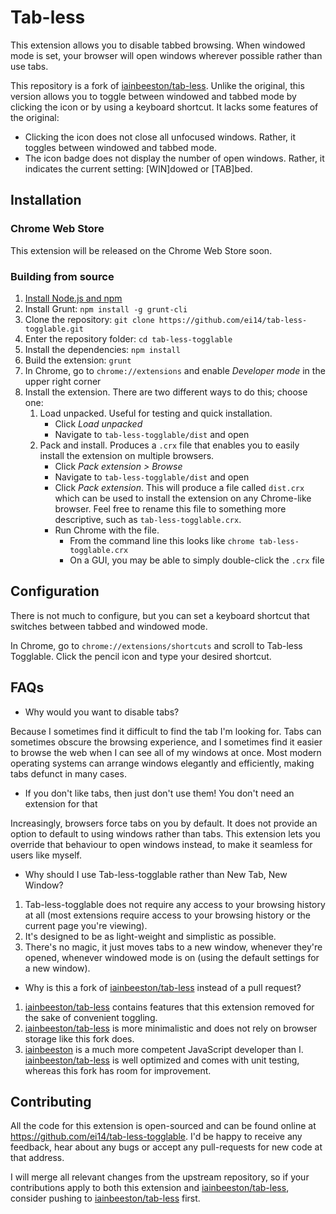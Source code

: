 Tab-less
========

This extension allows you to disable tabbed browsing. When windowed mode is
set, your browser will open windows wherever possible rather than use tabs.

This repository is a fork of
[iainbeeston/tab-less](https://github.com/iainbeeston/tab-less). Unlike the
original, this version allows you to toggle between windowed and tabbed mode by
clicking the icon or by using a keyboard shortcut. It lacks some features of
the original:

* Clicking the icon does not close all unfocused windows. Rather, it toggles between windowed and tabbed mode.
* The icon badge does not display the number of open windows. Rather, it indicates the current setting: [WIN]dowed or [TAB]bed.

Installation
-----

### Chrome Web Store

This extension will be released on the Chrome Web Store soon.

### Building from source

1. [Install Node.js and
npm](https://docs.npmjs.com/downloading-and-installing-node-js-and-npm)
2. Install Grunt: `npm install -g grunt-cli`
3. Clone the repository: `git clone https://github.com/ei14/tab-less-togglable.git`
4. Enter the repository folder: `cd tab-less-togglable`
5. Install the dependencies: `npm install`
6. Build the extension: `grunt`
7. In Chrome, go to `chrome://extensions` and enable *Developer mode* in the
upper right corner
8. Install the extension. There are two different ways to do this; choose one:
    1. Load unpacked. Useful for testing and quick installation.
        * Click *Load unpacked*
        * Navigate to `tab-less-togglable/dist` and open
    2. Pack and install. Produces a `.crx` file that enables you to easily
    install the extension on multiple browsers.
        * Click *Pack extension > Browse*
        * Navigate to `tab-less-togglable/dist` and open
        * Click *Pack extension*. This will produce a file called `dist.crx`
        which can be used to install the extension on any Chrome-like browser.
        Feel free to rename this file to something more descriptive, such as
        `tab-less-togglable.crx`.
        * Run Chrome with the file.
            * From the command line this looks like `chrome
            tab-less-togglable.crx`
            * On a GUI, you may be able to simply double-click the `.crx` file

Configuration
-------------

There is not much to configure, but you can set a keyboard shortcut that
switches between tabbed and windowed mode.

In Chrome, go to `chrome://extensions/shortcuts` and scroll to Tab-less
Togglable. Click the pencil icon and type your desired shortcut.

FAQs
----

* Why would you want to disable tabs?

Because I sometimes find it difficult to find the tab I'm looking for. Tabs can
sometimes obscure the browsing experience, and I sometimes find it easier to
browse the web when I can see all of my windows at once. Most modern operating
systems can arrange windows elegantly and efficiently, making tabs defunct in
many cases.

* If you don't like tabs, then just don't use them! You don't need an extension for that

Increasingly, browsers force tabs on you by default. It does not provide an
option to default to using windows rather than tabs. This extension lets you
override that behaviour to open windows instead, to make it seamless for users
like myself.

* Why should I use Tab-less-togglable rather than New Tab, New Window?

1. Tab-less-togglable does not require any access to your browsing history at all (most extensions require access to your browsing history or the current page you're viewing).
2. It's designed to be as light-weight and simplistic as possible.
3. There's no magic, it just moves tabs to a new window, whenever they're opened, whenever windowed mode is on (using the default settings for a new window).

* Why is this a fork of [iainbeeston/tab-less](https://github.com/iainbeeston/tab-less) instead of a pull request?

1. [iainbeeston/tab-less](https://github.com/iainbeeston/tab-less) contains
features that this extension removed for the sake of convenient toggling.
2. [iainbeeston/tab-less](https://github.com/iainbeeston/tab-less) is more
minimalistic and does not rely on browser storage like this fork does.
3. [iainbeeston](https://github.com/iainbeeston) is a much more competent
JavaScript developer than I.
[iainbeeston/tab-less](https://github.com/iainbeeston/tab-less) is well
optimized and comes with unit testing, whereas this fork has room for
improvement.

Contributing
------------

All the code for this extension is open-sourced and can be found online at
https://github.com/ei14/tab-less-togglable. I'd be happy to receive any
feedback, hear about any bugs or accept any pull-requests for new code at that
address.

I will merge all relevant changes from the upstream repository, so if your
contributions apply to both this extension and
[iainbeeston/tab-less](https://github.com/iainbeeston/tab-less), consider
pushing to [iainbeeston/tab-less](https://github.com/iainbeeston/tab-less)
first.
